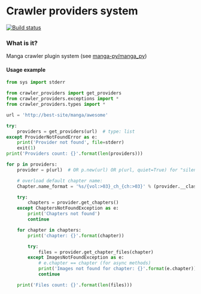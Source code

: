 # Crawler providers system

[![Build status](https://travis-ci.com/manga-py/providers.svg?branch=master "Last build status")](https://travis-ci.com/manga-py/providers)


### What is it?
Manga crawler plugin system (see [manga-py/manga_py](https://github.com/manga-py/manga-py/tree/0f9f5ba5abd97e98b6589c479fa43018616660ef/manga_py/providers))


#### Usage example

```python
from sys import stderr

from crawler_providers import get_providers
from crawler_providers.exceptions import *
from crawler_providers.types import *

url = 'http://best-site/manga/awesome'

try:
    providers = get_providers(url)  # type: list
except ProviderNotFoundError as e:
    print('Provider not found', file=stderr)
    exit(1)
print('Providers count: {}'.format(len(providers)))

for p in providers:
    provider = p(url)  # OR p.new(url) OR p(url, quiet=True) for "silent mode" See documentation: https://manga-py.com/providers/ or https://manga-py.github.com/providers/

    # overload default chapter name:
    Chapter.name_format = '%s/{vol:>03}_ch_{ch:>03}' % (provider.__class__.__name__,)

    try:
        chapters = provider.get_chapters()
    except ChaptersNotFoundException as e:
        print('Chapters not found')
        continue

    for chapter in chapters:
        print('chapter: {}'.format(chapter))

        try:
            files = provider.get_chapter_files(chapter)
        except ImagesNotFoundException as e:
            # e.chapter == chapter (for async methods)
            print('Images not found for chapter: {}'.format(e.chapter))
            continue

    print('Files count: {}'.format(len(files)))

``` 

